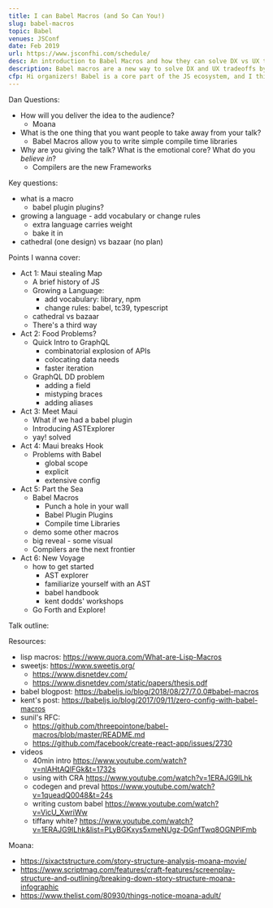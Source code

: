```yaml
---
title: I can Babel Macros (and So Can You!)
slug: babel-macros
topic: Babel
venues: JSConf
date: Feb 2019
url: https://www.jsconfhi.com/schedule/
desc: An introduction to Babel Macros and how they can solve DX vs UX tradeoffs
description: Babel macros are a new way to solve DX and UX tradeoffs by metaprogramming to write code the way that is best for you while delivering code that is best for the user. Case in point, JSX - but why stop there? In this talk we explore how I wrote babel-blade to solve the double declaration problem in clientside GraphQL libraries, and how to get started writing your first babel macro!
cfp: Hi organizers! Babel is a core part of the JS ecosystem, and I think still very underexplored/underappreciated because of the perception that it is hard to get into and limited to transpiling JSX and TC39 proposals. With the increasing adoption of babel-plugin-macros (adopted by large ecosystems like React) the addressable space for babel has -exploded-. Essentially making it possible to move computation and metaprogramming from run time to build time making for faster apps -and- a better developer experience! I want to tell the world!!
---
```


Dan Questions:

- How will you deliver the idea to the audience?
  - Moana
- What is the one thing that you want people to take away from your talk?
  - Babel Macros allow you to write simple compile time libraries
- Why are you giving the talk? What is the emotional core? What do you _believe in_?
  - Compilers are the new Frameworks

Key questions:

- what is a macro
  - babel plugin plugins?
- growing a language - add vocabulary or change rules
  - extra language carries weight
  - bake it in
- cathedral (one design) vs bazaar (no plan)

Points I wanna cover:

- Act 1: Maui stealing Map
  - A brief history of JS
  - Growing a Language:
    - add vocabulary: library, npm
    - change rules: babel, tc39, typescript
  - cathedral vs bazaar
  - There's a third way
- Act 2: Food Problems?
  - Quick Intro to GraphQL
    - combinatorial explosion of APIs
    - colocating data needs
    - faster iteration
  - GraphQL DD problem
    - adding a field
    - mistyping braces
    - adding aliases
- Act 3: Meet Maui
  - What if we had a babel plugin
  - Introducing ASTExplorer
  - yay! solved
- Act 4: Maui breaks Hook
  - Problems with Babel
    - global scope
    - explicit
    - extensive config
- Act 5: Part the Sea
  - Babel Macros
    - Punch a hole in your wall
    - Babel Plugin Plugins
    - Compile time Libraries
  - demo some other macros
  - big reveal - some visual
  - Compilers are the next frontier
- Act 6: New Voyage
  - how to get started
    - AST explorer
    - familiarize yourself with an AST
    - babel handbook
    - kent dodds' workshops
  - Go Forth and Explore!

Talk outline:

Resources:

- lisp macros: https://www.quora.com/What-are-Lisp-Macros
- sweetjs: https://www.sweetjs.org/
  - https://www.disnetdev.com/
  - https://www.disnetdev.com/static/papers/thesis.pdf
- babel blogpost: https://babeljs.io/blog/2018/08/27/7.0.0#babel-macros
- kent's post: https://babeljs.io/blog/2017/09/11/zero-config-with-babel-macros
- sunil's RFC:
  - https://github.com/threepointone/babel-macros/blob/master/README.md
  - https://github.com/facebook/create-react-app/issues/2730
- videos
  - 40min intro https://www.youtube.com/watch?v=nlAHtAQlFGk&t=1732s
  - using with CRA https://www.youtube.com/watch?v=1ERAJG9ILhk
  - codegen and preval https://www.youtube.com/watch?v=1queadQ0048&t=24s
  - writing custom babel https://www.youtube.com/watch?v=VicU_XwriWw
  - tiffany white? https://www.youtube.com/watch?v=1ERAJG9ILhk&list=PLyBGKxys5xmeNUgz-DGnfTwq8OGNPIFmb

Moana:

- https://sixactstructure.com/story-structure-analysis-moana-movie/
- https://www.scriptmag.com/features/craft-features/screenplay-structure-and-outlining/breaking-down-story-structure-moana-infographic
- https://www.thelist.com/80930/things-notice-moana-adult/
